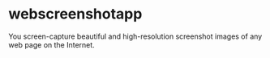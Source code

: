 # webscreenshotapp
You screen-capture beautiful and high-resolution screenshot images of any web page on the Internet.
